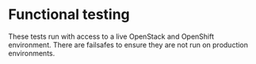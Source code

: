 # Functional testing
These tests run with access to a live OpenStack and OpenShift environment.
There are failsafes to ensure they are not run on production environments.
